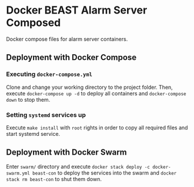 # Docker BEAST Alarm Server Composed

Docker compose files for alarm server containers.

## Deployment with Docker Compose

### Executing `docker-compose.yml`

Clone and change your working directory to the project folder. Then, execute `docker-compose up -d` to deploy all containers and `docker-compose down` to stop them. 

### Setting `systemd` services up

Execute `make install` with `root` rights in order to copy all required files and start systemd service.

## Deployment with Docker Swarm

Enter `swarm/` directory and execute `docker stack deploy -c docker-swarm.yml beast-con` to deploy the services into the swarm and `docker stack rm beast-con` to shut them down.
